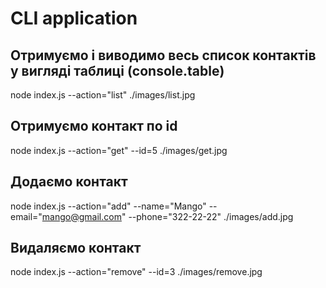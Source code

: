 # CLI application

## Отримуємо і виводимо весь список контактів у вигляді таблиці (console.table)

node index.js --action="list"
./images/list.jpg

## Отримуємо контакт по id

node index.js --action="get" --id=5
./images/get.jpg

## Додаємо контакт

node index.js --action="add" --name="Mango" --email="mango@gmail.com" --phone="322-22-22"
./images/add.jpg

## Видаляємо контакт

node index.js --action="remove" --id=3
./images/remove.jpg
